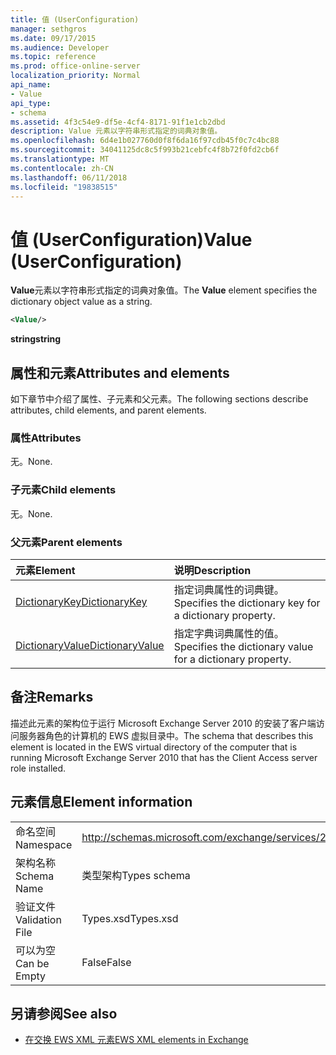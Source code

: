 ```yaml
---
title: 值 (UserConfiguration)
manager: sethgros
ms.date: 09/17/2015
ms.audience: Developer
ms.topic: reference
ms.prod: office-online-server
localization_priority: Normal
api_name:
- Value
api_type:
- schema
ms.assetid: 4f3c54e9-df5e-4cf4-8171-91f1e1cb2dbd
description: Value 元素以字符串形式指定的词典对象值。
ms.openlocfilehash: 6d4e1b027760d0f8f6da16f97cdb45f0c7c4bc88
ms.sourcegitcommit: 34041125dc8c5f993b21cebfc4f8b72f0fd2cb6f
ms.translationtype: MT
ms.contentlocale: zh-CN
ms.lasthandoff: 06/11/2018
ms.locfileid: "19838515"
---
```

# <a name="value-userconfiguration"></a><span data-ttu-id="e2268-103">值 (UserConfiguration)</span><span class="sxs-lookup"><span data-stu-id="e2268-103">Value (UserConfiguration)</span></span>

<span data-ttu-id="e2268-104">**Value**元素以字符串形式指定的词典对象值。</span><span class="sxs-lookup"><span data-stu-id="e2268-104">The **Value** element specifies the dictionary object value as a string.</span></span> 
  
```xml
<Value/>
```

<span data-ttu-id="e2268-105">**string**</span><span class="sxs-lookup"><span data-stu-id="e2268-105">**string**</span></span>

## <a name="attributes-and-elements"></a><span data-ttu-id="e2268-106">属性和元素</span><span class="sxs-lookup"><span data-stu-id="e2268-106">Attributes and elements</span></span>

<span data-ttu-id="e2268-107">如下章节中介绍了属性、子元素和父元素。</span><span class="sxs-lookup"><span data-stu-id="e2268-107">The following sections describe attributes, child elements, and parent elements.</span></span>
  
### <a name="attributes"></a><span data-ttu-id="e2268-108">属性</span><span class="sxs-lookup"><span data-stu-id="e2268-108">Attributes</span></span>

<span data-ttu-id="e2268-109">无。</span><span class="sxs-lookup"><span data-stu-id="e2268-109">None.</span></span>
  
### <a name="child-elements"></a><span data-ttu-id="e2268-110">子元素</span><span class="sxs-lookup"><span data-stu-id="e2268-110">Child elements</span></span>

<span data-ttu-id="e2268-111">无。</span><span class="sxs-lookup"><span data-stu-id="e2268-111">None.</span></span>
  
### <a name="parent-elements"></a><span data-ttu-id="e2268-112">父元素</span><span class="sxs-lookup"><span data-stu-id="e2268-112">Parent elements</span></span>

|<span data-ttu-id="e2268-113">**元素**</span><span class="sxs-lookup"><span data-stu-id="e2268-113">**Element**</span></span>|<span data-ttu-id="e2268-114">**说明**</span><span class="sxs-lookup"><span data-stu-id="e2268-114">**Description**</span></span>|
|:-----|:-----|
|[<span data-ttu-id="e2268-115">DictionaryKey</span><span class="sxs-lookup"><span data-stu-id="e2268-115">DictionaryKey</span></span>](dictionarykey.md) <br/> |<span data-ttu-id="e2268-116">指定词典属性的词典键。</span><span class="sxs-lookup"><span data-stu-id="e2268-116">Specifies the dictionary key for a dictionary property.</span></span>  <br/> |
|[<span data-ttu-id="e2268-117">DictionaryValue</span><span class="sxs-lookup"><span data-stu-id="e2268-117">DictionaryValue</span></span>](dictionaryvalue.md) <br/> |<span data-ttu-id="e2268-118">指定字典词典属性的值。</span><span class="sxs-lookup"><span data-stu-id="e2268-118">Specifies the dictionary value for a dictionary property.</span></span>  <br/> |
   
## <a name="remarks"></a><span data-ttu-id="e2268-119">备注</span><span class="sxs-lookup"><span data-stu-id="e2268-119">Remarks</span></span>

<span data-ttu-id="e2268-120">描述此元素的架构位于运行 Microsoft Exchange Server 2010 的安装了客户端访问服务器角色的计算机的 EWS 虚拟目录中。</span><span class="sxs-lookup"><span data-stu-id="e2268-120">The schema that describes this element is located in the EWS virtual directory of the computer that is running Microsoft Exchange Server 2010 that has the Client Access server role installed.</span></span>
  
## <a name="element-information"></a><span data-ttu-id="e2268-121">元素信息</span><span class="sxs-lookup"><span data-stu-id="e2268-121">Element information</span></span>

|||
|:-----|:-----|
|<span data-ttu-id="e2268-122">命名空间</span><span class="sxs-lookup"><span data-stu-id="e2268-122">Namespace</span></span>  <br/> |http://schemas.microsoft.com/exchange/services/2006/types  <br/> |
|<span data-ttu-id="e2268-123">架构名称</span><span class="sxs-lookup"><span data-stu-id="e2268-123">Schema Name</span></span>  <br/> |<span data-ttu-id="e2268-124">类型架构</span><span class="sxs-lookup"><span data-stu-id="e2268-124">Types schema</span></span>  <br/> |
|<span data-ttu-id="e2268-125">验证文件</span><span class="sxs-lookup"><span data-stu-id="e2268-125">Validation File</span></span>  <br/> |<span data-ttu-id="e2268-126">Types.xsd</span><span class="sxs-lookup"><span data-stu-id="e2268-126">Types.xsd</span></span>  <br/> |
|<span data-ttu-id="e2268-127">可以为空</span><span class="sxs-lookup"><span data-stu-id="e2268-127">Can be Empty</span></span>  <br/> |<span data-ttu-id="e2268-128">False</span><span class="sxs-lookup"><span data-stu-id="e2268-128">False</span></span>  <br/> |
   
## <a name="see-also"></a><span data-ttu-id="e2268-129">另请参阅</span><span class="sxs-lookup"><span data-stu-id="e2268-129">See also</span></span>

- [<span data-ttu-id="e2268-130">在交换 EWS XML 元素</span><span class="sxs-lookup"><span data-stu-id="e2268-130">EWS XML elements in Exchange</span></span>](ews-xml-elements-in-exchange.md)

